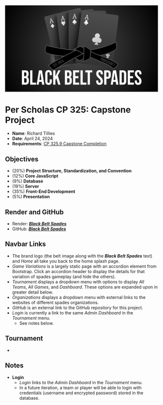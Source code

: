 ![Black Belt Spades](./client/public/images/Black-Belt-Spades.svg)

# Per Scholas CP 325: Capstone Project

* **Name**: Richard Tillies
* **Date**: April 24, 2024
* **Requirements**: 
[CP 325.9 Capstone Completion](client/public/docs/CP-325.9-Capstone-Completion.pdf)

## Objectives

* (20%) **Project Structure, Standardization, and Convention**
* (12%) **Core JavaScript**
* (9%) **Database**
* (19%) **Server**
* (35%) **Front-End Development**
* (5%) **Presentation**

## Render and GitHub
* Render: **_[Black Belt Spades](https://black-belt-spades.onrender.com/)_**
* GitHub: **_[Black Belt Spades](https://github.com/rtillies/black-belt-spades)_**

## Navbar Links

* The brand logo (the belt image along with the **_Black Belt Spades_** text) and *Home* all take you back to the home splash page.
* *Game Variations* is a largely static page with an accordion element from Bootstrap. Click an accordion header to display the details for that variation of spades gameplay (and hide the others).
* *Tournament* displays a dropdown menu with options to display *All Teams*, *All Games*, and *Dashboard*. These options are expanded upon in greater detail below.
* *Organizations* displays a dropdown menu with external links to the websites of different spades organizations.
* *GitHub* is an external link to the GitHub repository for this project.
* *Login* is currently a link to the same *Admin Dashboard* in the *Tournament* menu.
  * See notes below.

## Tournament

* 

## Notes

* **Login** 
  * *Login* links to the *Admin Dashboard* in the *Tournament* menu.
  * In a future iteration, a team or player will be able to login with credentials (username and encrypted password) stored in the database.

